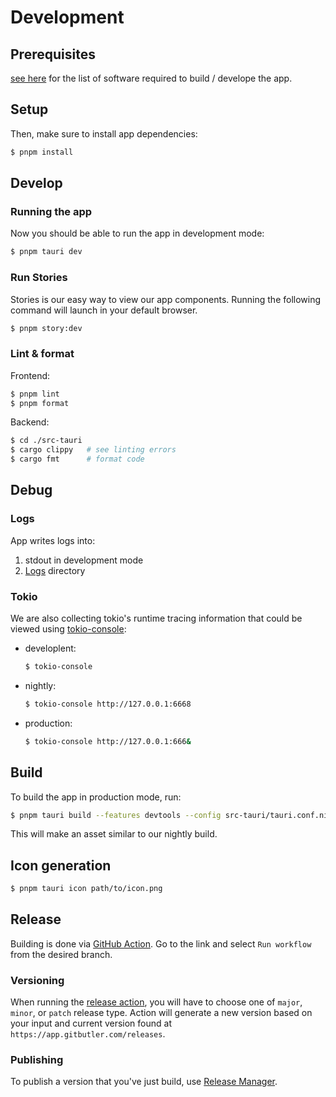 # Development

## Prerequisites

[see here](https://tauri.app/v1/guides/getting-started/prerequisites)
for the list of software required to build / develope the app.

## Setup

Then, make sure to install app dependencies:

```bash
$ pnpm install
```

## Develop

### Running the app

Now you should be able to run the app in development mode:

```bash
$ pnpm tauri dev
```

### Run Stories

Stories is our easy way to view our app components. Running the following command will launch in your default browser.

```bash
$ pnpm story:dev
```

### Lint & format

Frontend:

```bash
$ pnpm lint
$ pnpm format
```

Backend:

```bash
$ cd ./src-tauri
$ cargo clippy   # see linting errors
$ cargo fmt      # format code
```

## Debug

### Logs

App writes logs into:

1. stdout in development mode
2. [Logs](https://tauri.app/v1/api/js/path/#platform-specific) directory

### Tokio

We are also collecting tokio's runtime tracing information that could be viewed using [tokio-console](https://github.com/tokio-rs/console#tokio-console-prototypes):

- developlent:
  ```bash
  $ tokio-console
  ```
- nightly:
  ```bash
  $ tokio-console http://127.0.0.1:6668
  ```
- production:
  ```bash
  $ tokio-console http://127.0.0.1:666&
  ```

## Build

To build the app in production mode, run:

```bash
$ pnpm tauri build --features devtools --config src-tauri/tauri.conf.nightly.json
```

This will make an asset similar to our nightly build.

## Icon generation

```bash
$ pnpm tauri icon path/to/icon.png
```

## Release

Building is done via [GitHub Action](https://github.com/gitbutlerapp/gitbutler-client/actions/workflows/publish.yaml).
Go to the link and select `Run workflow` from the desired branch.

### Versioning

When running the [release action](https://github.com/gitbutlerapp/gitbutler-client/actions/workflows/publish.yaml),
you will have to choose one of `major`, `minor`, or `patch` release type. Action will generate a new version based on your input and current
version found at `https://app.gitbutler.com/releases`.

### Publishing

To publish a version that you've just build, use [Release Manager](https://gitbutler.retool.com/apps/cb9cbed6-ae0a-11ed-918c-736c4335d3af/Release%20Manager).
